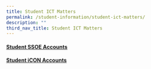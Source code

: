 ```yaml
---
title: Student ICT Matters
permalink: /student-information/student-ict-matters/
description: ""
third_nav_title: Student ICT Matters
---
```

<h4><u><a href="/student-information/student-ict-matters/student-ssoe-accounts" target="">Student SSOE Accounts</a></u></h4>
<h4><u><a href="/student-information/student-ict-matters/student-icon-accounts" target="">Student iCON Accounts</a></u></h4>